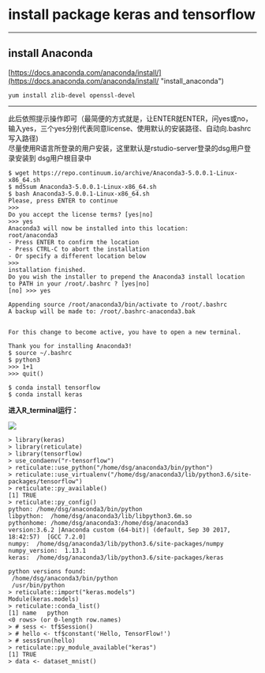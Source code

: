 # install package keras and tensorflow #

----------
## install Anaconda ##

[https://docs.anaconda.com/anaconda/install/](https://docs.anaconda.com/anaconda/install/ "install_anaconda")

    yum install zlib-devel openssl-devel

----------
此后依照提示操作即可（最简便的方式就是，让ENTER就ENTER，问yes或no，输入yes，三个yes分别代表同意license、使用默认的安装路径、自动向.bashrc写入路径) <br>
尽量使用R语言所登录的用户安装，这里默认是rstudio-server登录的dsg用户登录安装到 dsg用户根目录中

    $ wget https://repo.continuum.io/archive/Anaconda3-5.0.0.1-Linux-x86_64.sh
    $ md5sum Anaconda3-5.0.0.1-Linux-x86_64.sh 
    $ bash Anaconda3-5.0.0.1-Linux-x86_64.sh 
    Please, press ENTER to continue
    >>>
    Do you accept the license terms? [yes|no]
    >>> yes
    Anaconda3 will now be installed into this location:
    root/anaconda3
    - Press ENTER to confirm the location
    - Press CTRL-C to abort the installation
    - Or specify a different location below
    >>> 
	installation finished.
	Do you wish the installer to prepend the Anaconda3 install location
	to PATH in your /root/.bashrc ? [yes|no]
	[no] >>> yes
	
	Appending source /root/anaconda3/bin/activate to /root/.bashrc
	A backup will be made to: /root/.bashrc-anaconda3.bak
	
	
	For this change to become active, you have to open a new terminal.
	
	Thank you for installing Anaconda3!
	$ source ~/.bashrc
	$ python3
	>>> 1+1
	>>> quit()

	$ conda install tensorflow
	$ conda install keras

**进入R_terminal运行：**<br>

![](https://i.imgur.com/eJnJ6ZQ.jpg)

    > library(keras)
    > library(reticulate)
    > library(tensorflow)
    > use_condaenv("r-tensorflow")
    > reticulate::use_python("/home/dsg/anaconda3/bin/python")
    > reticulate::use_virtualenv("/home/dsg/anaconda3/lib/python3.6/site-packages/tensorflow")
    > reticulate::py_available()
    [1] TRUE
    > reticulate::py_config()
    python: /home/dsg/anaconda3/bin/python
    libpython:  /home/dsg/anaconda3/lib/libpython3.6m.so
    pythonhome: /home/dsg/anaconda3:/home/dsg/anaconda3
    version:3.6.2 |Anaconda custom (64-bit)| (default, Sep 30 2017, 18:42:57)  [GCC 7.2.0]
    numpy:  /home/dsg/anaconda3/lib/python3.6/site-packages/numpy
    numpy_version:  1.13.1
    keras:  /home/dsg/anaconda3/lib/python3.6/site-packages/keras
    
    python versions found: 
     /home/dsg/anaconda3/bin/python
     /usr/bin/python
    > reticulate::import("keras.models")
    Module(keras.models)
    > reticulate::conda_list()
    [1] name   python
    <0 rows> (or 0-length row.names)
    > # sess <- tf$Session()
    > # hello <- tf$constant('Hello, TensorFlow!')
    > # sess$run(hello)
    > reticulate::py_module_available("keras")
    [1] TRUE
    > data <- dataset_mnist()









































